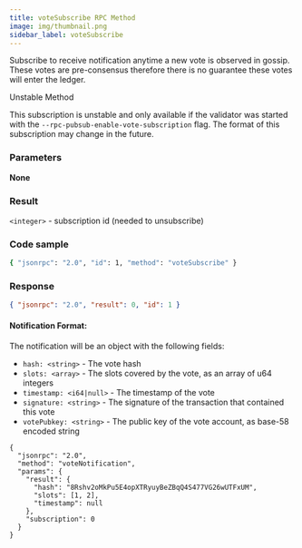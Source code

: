 ```yaml
---
title: voteSubscribe RPC Method
image: img/thumbnail.png
sidebar_label: voteSubscribe
---
```

Subscribe to receive notification anytime a new vote is observed in gossip. These votes are pre-consensus therefore there is no guarantee these votes will enter the ledger.

Unstable Method

This subscription is unstable and only available if the validator was started with the `--rpc-pubsub-enable-vote-subscription` flag. The format of this subscription may change in the future.

### Parameters

**None**

### Result

`<integer>` - subscription id (needed to unsubscribe)

### Code sample

```sh
{ "jsonrpc": "2.0", "id": 1, "method": "voteSubscribe" }
```


### Response

```json
{ "jsonrpc": "2.0", "result": 0, "id": 1 }
```


#### Notification Format:

The notification will be an object with the following fields:

*   `hash: <string>` - The vote hash
*   `slots: <array>` - The slots covered by the vote, as an array of u64 integers
*   `timestamp: <i64|null>` - The timestamp of the vote
*   `signature: <string>` - The signature of the transaction that contained this vote
*   `votePubkey: <string>` - The public key of the vote account, as base-58 encoded string

```
{
  "jsonrpc": "2.0",
  "method": "voteNotification",
  "params": {
    "result": {
      "hash": "8Rshv2oMkPu5E4opXTRyuyBeZBqQ4S477VG26wUTFxUM",
      "slots": [1, 2],
      "timestamp": null
    },
    "subscription": 0
  }
}
```
